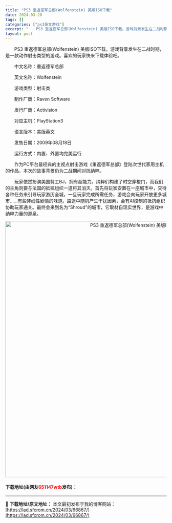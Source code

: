 ```yaml
---
title: "PS3 重返德军总部(Wolfenstein) 美版ISO下载"
date: 2024-03-28
tags: []
categories: ["ps3英文游戏"]
excerpt: "　　PS3 重返德军总部(Wolfenstein) 美版ISO下载。游戏背景发生在二战时期，是一款动作射击类型的游戏。喜欢的玩家快来下载体验吧。 　　中文名称：重返德军总部 　　英文名称：Wolfenstein 　　游戏类型：射击类 　　制作厂商：Raven Software 　　发行厂商：Acti&hellip;"
layout: post
---
```


 <p>　　PS3 重返德军总部(Wolfenstein) 美版ISO下载。游戏背景发生在二战时期，是一款动作射击类型的游戏。喜欢的玩家快来下载体验吧。</p> <p>　　中文名称：重返德军总部</p> <p>　　英文名称：Wolfenstein</p> <p>　　游戏类型：射击类</p> <p>　　制作厂商：Raven Software</p> <p>　　发行厂商：Activision</p> <p>　　对应主机：PlayStation3</p> <p>　　语言版本：美版英文</p> <p>　　发售日期：2009年08月18日</p> <p>　　运行方式：内置、外置均完美运行</p> <p>　　作为PC平台最经典的主视点射击游戏《重返德军总部》登陆次世代家用主机的作品，本次的故事背景仍为二战期间对抗纳粹。</p> <p>　　玩家依然扮演美国特工BJ，拥有超能力。纳粹们构建了时空穿梭门，而我们的主角则要与法国的抵抗组织一道将其消灭。首先将玩家安置在一座城市中，交待各种任务来引导玩家游历全城，一旦玩家完成所需任务，游戏会向玩家开放更多城市&hellip;&hellip;有些非线性剧情的味道。路途中随机产生干扰因素，会有AI控制的抵抗组织协助玩家通关。最终会来到名为&ldquo;Shroud&rdquo;的城市，它取材自现实世界，是游戏中纳粹力量的源泉。</p> <p align="center"><img align="" border="0" src="https://lad.sfcrom.cn/wp-content/uploads/2024/03/20240328_66051d0b43018.jpg" width="800" alt="PS3 重返德军总部(Wolfenstein) 美版ISO下载" /></p> <p><h4>下载地址(由网友<font color="red">651147wtb</font>发布)：</h4></p> 

---
📖 **下载地址/原文地址：** 本文最初发布于我的博客网站：[https://lad.sfcrom.cn/2024/03/66867/](https://lad.sfcrom.cn/2024/03/66867/)
